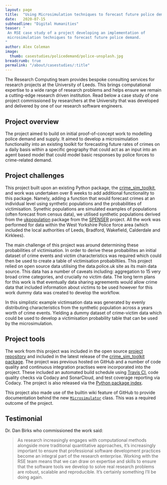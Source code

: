 ```yaml
---
layout: page
title:  "Using Microsimulation techniques to forecast future police demand"
date:   2020-07-15
subheadline: "Digital Humanities"
teaser: "
 An RSE case study of a project developing an implementation of
 microsimulation techniques to forecast future police demand.
"
author: Alex Coleman
image:
  thumb: casestudies/policedemand/police-unsplash.jpg
breadcrumb: true
permalink: "/about/casestudies/:title"
---
```


The Research Computing team provides bespoke consulting services for research projects at the University of Leeds. This brings computational expertise to a wide range of research problems and helps ensure we remain a cutting-edge research driven institution. Read below a case study of one project commissioned by researchers at the University that was developed and delivered by one of our research software engineers.

## Project overview

The project aimed to build on initial proof-of-concept work to modelling police demand and supply. It aimed to develop a microsimulation functionality into an existing toolkit for forecasting future rates of crimes on a daily basis within a specific geography that could act as an input into an agent based model that could model basic responses by police forces to crime-related demand.

## Project challenges

This project built upon an existing Python package, the [crime_sim_toolkit](https://github.com/Sparrow0hawk/crime_sim_toolkit), and work was undertaken over 8 weeks to add additional functionality to this package. Namely, adding a function that would forecast crimes at an individual level using synthetic populations and the probabilities of victimisation. Synethic populations are simulated examples of populations (often forecast from census data), we utilised synthetic populations derived from the [ukpopulation](https://github.com/nismod/ukpopulation/branches) package from the [SPENSER](https://www.turing.ac.uk/research/research-projects/synthetic-population-estimation-and-scenario-projection) project. All the work was performed for data within the West Yorkshire Police force area (which included the local authorities of Leeds, Bradford, Wakefield, Calderdale and Kirklees).

The main challenge of this project was around determining these probabilities of victimisation. In order to derive these probabilites an initial dataset of crime events and victim characteristics was required which could then be used to create a table of victimisation probabiltiies. This project relied on open source data utilising the data.police.uk site as its main data source. This data has a number of caveats including: aggregation to 15 very broad crime categories, and crucially no victim data. The long term plans for this work is that eventually data sharing agreements would allow crime data that included information about victims to be used however for this work dummy data was created to develop the workflow.

In this simplistic example victimsation data was generated by evenly distributing characteristics from the synthetic population across a years worth of crime events. Yielding a dummy dataset of crime-victim data which could be used to develop a victimisation probability table that can be used by the microsimulation.

## Project tools 
The work from this project was included in the open source [project repository](https://github.com/Sparrow0hawk/crime_sim_toolkit) and included in the latest release of the [crime_sim_toolkit package](https://github.com/Sparrow0hawk/crime_sim_toolkit/releases/tag/v1.5.0). The project was previous hosted on GitHub and a number of code quality and continuous integration practises were incorporated into the project. These included an automated build schedule using [Travis CI](https://travis-ci.com/Sparrow0hawk/crime_sim_toolkit), code quality checks via Codacy and SonarCloud, and test coverage reporting via Codacy. The project is also released via the [Python package index](https://pypi.org/project/crime-sim-toolkit/1.5.0/).

This project also made use of the builtin wiki feature of GitHub to provide documentation behind the new [`Microsimulator`](https://github.com/Sparrow0hawk/crime_sim_toolkit/wiki) class. This was a required outcome of the project.

## Testimonial
Dr. Dan Birks who commissioned the work said:
> As research increasingly engages with computational methods alongside more traditional quantitative approaches, it’s increasingly important to ensure that professional software development practices become an integral part of the research enterprise. Working with the RSE team means that we can draw on expertise and skills to ensure that the software tools we develop to solve real research problems are robust, scalable and reproducible. It’s certainly something I’ll be doing again. 


